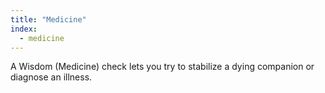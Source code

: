 ```yaml
---
title: "Medicine"
index:
  - medicine
---
```

A Wisdom (Medicine) check lets you try to stabilize a dying companion or diagnose an illness.
